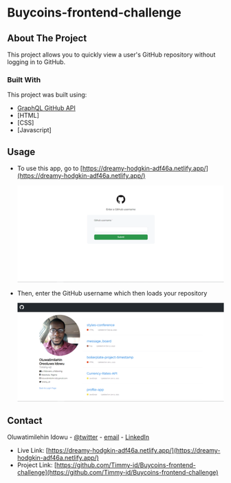 # Buycoins-frontend-challenge

## About The Project

This project allows you to quickly view a user's GitHub repository without logging in to GitHub.

### Built With

This project was built using:
* [GraphQL GitHub API](https://developer.github.com/v4/explorer)
* [HTML]
* [CSS]
* [Javascript]

## Usage

* To use this app, go to [https://dreamy-hodgkin-adf46a.netlify.app/](https://dreamy-hodgkin-adf46a.netlify.app/)

  ![App screenshot](./images/github-login.PNG)

* Then, enter the GitHub username which then loads your repository
  
  ![App screenshot](./images/repo-page.PNG)

## Contact

Oluwatimilehin Idowu - [@twitter](https://twitter.com/timmy_id) - [email](mailto:oluwatimilehin.id@gmail.com) - [LinkedIn](https://www.linkedin.com/in/oluwatimilehin-idowu/)
* Live Link: [https://dreamy-hodgkin-adf46a.netlify.app/](https://dreamy-hodgkin-adf46a.netlify.app/)
* Project Link: [https://github.com/Timmy-id/Buycoins-frontend-challenge](https://github.com/Timmy-id/Buycoins-frontend-challenge)

